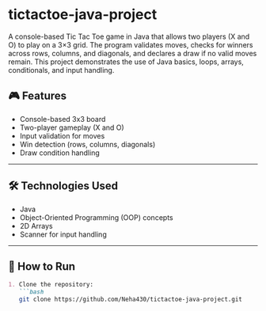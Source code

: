 # tictactoe-java-project
A console-based Tic Tac Toe game in Java that allows two players (X and O) to play on a 3×3 grid. The program validates moves, checks for winners across rows, columns, and diagonals, and declares a draw if no valid moves remain. This project demonstrates the use of Java basics, loops, arrays, conditionals, and input handling.
## 🎮 Features
- Console-based 3x3 board
- Two-player gameplay (X and O)
- Input validation for moves
- Win detection (rows, columns, diagonals)
- Draw condition handling

---

## 🛠️ Technologies Used
- Java
- Object-Oriented Programming (OOP) concepts
- 2D Arrays
- Scanner for input handling

---

## 🚀 How to Run 
```markdown
1. Clone the repository:
   ```bash
   git clone https://github.com/Neha430/tictactoe-java-project.git

